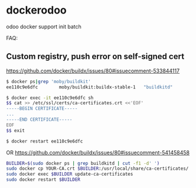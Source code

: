 # dockerodoo
odoo docker support init batch

FAQ:

## Custom registry, push error on self-signed cert

https://github.com/docker/buildx/issues/80#issuecomment-533844117

```sh
$ docker ps|grep 'moby/buildkit'
ee110c9e6dfc        moby/buildkit:buildx-stable-1   "buildkitd"              7 minutes ago       Up 7 minutes                                                                                       buildx_buildkit_mybuilder0

$ docker exec -it ee110c9e6dfc sh
$$ cat >> /etc/ssl/certs/ca-certificates.crt <<'EOF'
-----BEGIN CERTIFICATE-----
...
-----END CERTIFICATE-----
EOF
$$ exit

$ docker restart ee110c9e6dfc
```

OR https://github.com/docker/buildx/issues/80#issuecomment-541458458


```sh
BUILDER=$(sudo docker ps | grep buildkitd | cut -f1 -d' ')
sudo docker cp YOUR-CA.crt $BUILDER:/usr/local/share/ca-certificates/
sudo docker exec $BUILDER update-ca-certificates
sudo docker restart $BUILDER
```